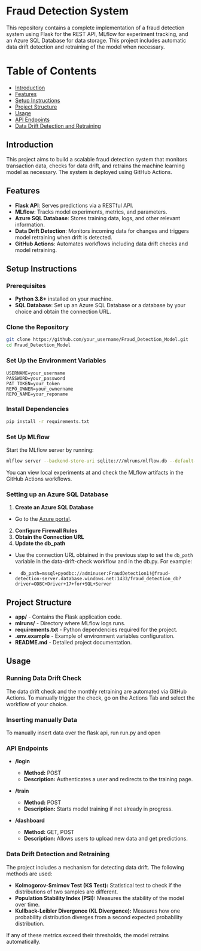 # Fraud Detection System

This repository contains a complete implementation of a fraud detection system using Flask for the REST API, MLflow for experiment tracking, and an Azure SQL Database for data storage. This project includes automatic data drift detection and retraining of the model when necessary.

# Table of Contents

- [Introduction](#introduction)
- [Features](#features)
- [Setup Instructions](#setup-instructions)
- [Project Structure](#project-structure)
- [Usage](#usage)
- [API Endpoints](#api-endpoints)
- [Data Drift Detection and Retraining](#data-drift-detection-and-retraining)


## Introduction

This project aims to build a scalable fraud detection system that monitors transaction data, checks for data drift, and retrains the machine learning model as necessary. The system is deployed using GitHub Actions.

## Features

- **Flask API**: Serves predictions via a RESTful API.
- **MLflow**: Tracks model experiments, metrics, and parameters.
- **Azure SQL Database**: Stores training data, logs, and other relevant information.
- **Data Drift Detection**: Monitors incoming data for changes and triggers model retraining when drift is detected.
- **GitHub Actions**: Automates workflows including data drift checks and model retraining.

## Setup Instructions

### Prerequisites

- **Python 3.8+** installed on your machine.
- **SQL Database**: Set up an Azure SQL Database or a database by your choice and obtain the connection URL.

### Clone the Repository

```bash
git clone https://github.com/your_username/Fraud_Detection_Model.git
cd Fraud_Detection_Model
```

### Set Up the Environment Variables

```env
USERNAME=your_username
PASSWORD=your_password
PAT_TOKEN=your_token
REPO_OWNER=your_ownername
REPO_NAME=your_reponame
```

### Install Dependencies

```bash
pip install -r requirements.txt
```

### Set Up MLflow

Start the MLflow server by running:

```bash
mlflow server --backend-store-uri sqlite:///mlruns/mlflow.db --default-artifact-root=mlruns/artifacts --host localhost --port 5004
```
You can view local experiments at [](http://localhost:5004) and check the MLflow artifacts in the GitHub Actions workflows.

### Setting up an Azure SQL Database
1. **Create an Azure SQL Database**
- Go to the [Azure portal](https://portal.azure.com/).
2. **Configure Firewall Rules**
3. **Obtain the Connection URL**
4. **Update the db_path**
 - Use the connection URL obtained in the previous step to set the `db_path` variable in the data-drift-check workflow and in the db.py. For example:

 - ```env
     db_path=mssql+pyodbc://adminuser:FraudDetection1!@fraud-detection-server.database.windows.net:1433/fraud_detection_db?driver=ODBC+Driver+17+for+SQL+Server
     ```

## Project Structure

- **app/** - Contains the Flask application code.
- **mlruns/** - Directory where MLflow logs runs.
- **requirements.txt** - Python dependencies required for the project.
- **.env.example** - Example of environment variables configuration.
- **README.md** - Detailed project documentation.

## Usage 
### Running Data Drift Check
The data drift check and the monthly retraining are automated via GitHub Actions. To manually trigger the check, go on the Actions Tab and select the workflow of your choice.

### Inserting manually Data
To manually insert data over the flask api, run run.py and open 

### API Endpoints

- **/login**
  - **Method:** POST
  - **Description:** Authenticates a user and redirects to the training page.

- **/train**
  - **Method:** POST
  - **Description:** Starts model training if not already in progress.

- **/dashboard**
  - **Method:** GET, POST
  - **Description:** Allows users to upload new data and get predictions.

### Data Drift Detection and Retraining

The project includes a mechanism for detecting data drift. The following methods are used:

- **Kolmogorov-Smirnov Test (KS Test):** Statistical test to check if the distributions of two samples are different.
- **Population Stability Index (PSI):** Measures the stability of the model over time.
- **Kullback-Leibler Divergence (KL Divergence):** Measures how one probability distribution diverges from a second expected probability distribution.

If any of these metrics exceed their thresholds, the model retrains automatically.


